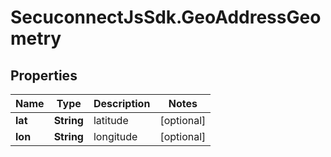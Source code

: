 # SecuconnectJsSdk.GeoAddressGeometry

## Properties
Name | Type | Description | Notes
------------ | ------------- | ------------- | -------------
**lat** | **String** | latitude | [optional] 
**lon** | **String** | longitude | [optional] 


